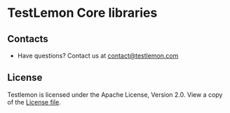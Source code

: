 # TestLemon Сore libraries

## Contacts

- Have questions? Contact us at [contact@testlemon.com](mailto:contact@testlemon.com)

## License

Testlemon is licensed under the Apache License, Version 2.0. View a copy of the [License file](https://github.com/testlemon/testlemon-core/blob/main/LICENSE).

